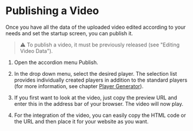 # Publishing a Video

Once you have all the data of the uploaded video edited according to your needs and set the startup screen, you can publish it.

> :warning: To publish a video, it must be previously released (see "Editing Video Data").

1. Open the accordion menu Publish.

2. In the drop down menu, select the desired player. 
The selection list provides individually created players in addition to the standard players 
(for more information, see chapter [Player Generator]()).

3. If you first want to look at the video, just copy the preview URL and enter this in the address bar of your browser. The video will now play.

4. For the integration of the video, you can easily copy the HTML code or the URL and then place it for your website as you want.

